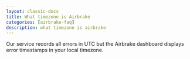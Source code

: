 ```yaml
---
layout: classic-docs
title: What timezone is Airbrake
categories: [airbrake-faq]
description: what timezone is airbrake
---
```


Our service records all errors in UTC but the Airbrake dashboard displays error
timestamps in your local timezone.
